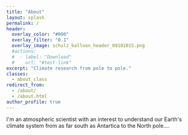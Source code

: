 ```yaml
---
title: "About"
layout: splash
permalink: /
header:
  overlay_color: "#000"
  overlay_filter: "0.1"
  overlay_image: schulz_balloon_header_09102015.png
  #actions:
  #  - label: "Download"
  #    url: "#test-link"
excerpt: "Climate research from pole to pole."
classes:
  - about_class
redirect_from: 
  - /about/
  - /about.html
author_profile: true
---
```


<style>.about_class .page__hero--overlay {min-height:calc(100vw * 0.2)}</style>

I'm an atmospheric scientist with an interest to understand our Earth's climate system from as far south as Antartica to the North pole....
